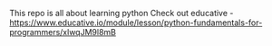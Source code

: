 This repo is all about learning python
Check out educative - https://www.educative.io/module/lesson/python-fundamentals-for-programmers/xlwqJM9l8mB